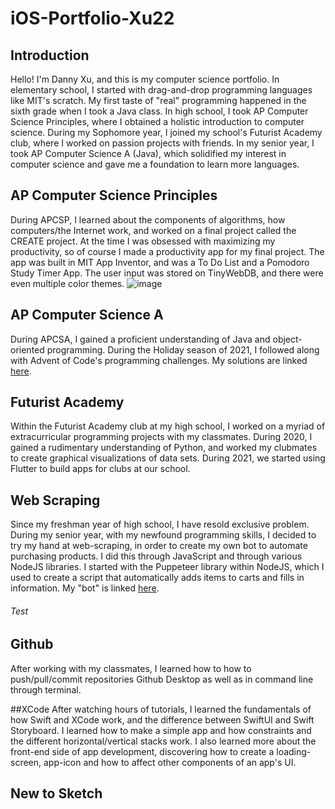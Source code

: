# iOS-Portfolio-Xu22

## Introduction
Hello! I'm Danny Xu, and this is my computer science portfolio. In elementary school, I started with drag-and-drop programming languages like MIT's scratch. My first taste of "real" programming happened in the sixth grade when I took a Java class. In high school, I took AP Computer Science Principles, where I obtained a holistic introduction to computer science. During my Sophomore year, I joined my school's Futurist Academy club, where I worked on passion projects with friends. In my senior year, I took AP Computer Science A (Java), which solidified my interest in computer science and gave me a foundation to learn more languages. 

## AP Computer Science Principles
During APCSP, I learned about the components of algorithms, how computers/the Internet work, and worked on a final project called the CREATE project. At the time I was obsessed with maximizing my productivity, so of course I made a productivity app for my final project. The app was built in MIT App Inventor, and was a To Do List and a Pomodoro Study Timer App. The user input was stored on TinyWebDB, and there were even multiple color themes. ![image](https://user-images.githubusercontent.com/95701961/161796430-61962fdc-8c79-43c0-a29f-1c22c7d38418.png)

## AP Computer Science A
During APCSA, I gained a proficient understanding of Java and object-oriented programming. During the Holiday season of 2021, I followed along with Advent of Code's programming challenges. My solutions are linked [here](https://github.com/dannydxu1/AOC2021). 

## Futurist Academy
Within the Futurist Academy club at my high school, I worked on a myriad of extracurricular programming projects with my classmates. During 2020, I gained a rudimentary understanding of Python, and worked my clubmates to create graphical visualizations of data sets. During 2021, we started using Flutter to build apps for clubs at our school. 

## Web Scraping
Since my freshman year of high school, I have resold exclusive problem. During my senior year, with my newfound programming skills, I decided to try my hand at web-scraping, in order to create my own bot to automate purchasing products. I did this through JavaScript and through various NodeJS libraries. I started with the Puppeteer library within NodeJS, which I used to create a script that automatically adds items to carts and fills in information. My "bot" is linked [here](https://github.com/dannydxu1/SneakerBot).
###### Test

## Github
After working with my classmates, I learned how to how to push/pull/commit repositories Github Desktop as well as in command line through terminal. 

##XCode
After watching hours of tutorials, I learned the fundamentals of how Swift and XCode work, and the difference between SwiftUI and Swift Storyboard. I learned how to make a simple app and how constraints and the different horizontal/vertical stacks work. I also learned more about the front-end side of app development, discovering how to create a loading-screen, app-icon and how to affect other components of an app's UI.

## New to Sketch
